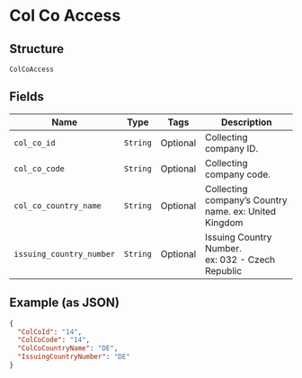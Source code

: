 
# Col Co Access

## Structure

`ColCoAccess`

## Fields

| Name | Type | Tags | Description |
|  --- | --- | --- | --- |
| `col_co_id` | `String` | Optional | Collecting company ID. |
| `col_co_code` | `String` | Optional | Collecting company code. |
| `col_co_country_name` | `String` | Optional | Collecting company’s Country name. ex: United Kingdom |
| `issuing_country_number` | `String` | Optional | Issuing Country Number.<br>ex: 032 - Czech Republic |

## Example (as JSON)

```json
{
  "ColCoId": "14",
  "ColCoCode": "14",
  "ColCoCountryName": "DE",
  "IssuingCountryNumber": "DE"
}
```

